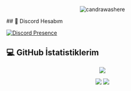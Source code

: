 <p align='center'>
<img src="https://komarev.com/ghpvc/?username=candrawashere&label=Ziyaretçi%20Sayısı&color=blueviolet&style=for-the-badge" alt="candrawashere"/>
</p>
## 👥 Discord Hesabım

[![Discord Presence](https://lanyard.cnrad.dev/api/937307538087616523)](https://discord.com/users/937307538087616523)

## 💻 GitHub İstatistiklerim
<p align = 'center'>
    <img src='https://github-readme-streak-stats.herokuapp.com/?user=candrawashere&theme=gotham&hide_border=true'>
</p>
<p align = 'center'>
    <img src='https://github-readme-stats.vercel.app/api?username=candrawashere&count_private=true&include_all_commits=true&show_icons=true&theme=gotham&hide_border=true&line_height=27'/>
    <img src='https://github-readme-stats.vercel.app/api/top-langs/?username=candrawashere&show_icons=true&hide=php,html,typescript,css,markdown,python&theme=gotham&line_height=27&hide_border=true'/>
</p>
